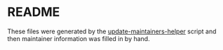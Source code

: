 # README

These files were generated by the
[update-maintainers-helper](../../update-maintainers-helper) script and then
maintainer information was filled in by hand.
